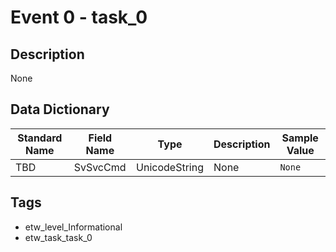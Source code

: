 # Event 0 - task_0

## Description
None

## Data Dictionary
|Standard Name|Field Name|Type|Description|Sample Value|
|---|---|---|---|---|
|TBD|SvSvcCmd|UnicodeString|None|`None`|

## Tags
* etw_level_Informational
* etw_task_task_0